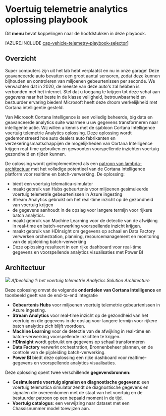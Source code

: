 <properties 
    pageTitle="Voertuig telemetrie analytics oplossing playbook | Microsoft Azure" 
    description="Met de functionaliteit van Cortana Intelligence te krijgen van real-time en voorspellende inzichten voertuig gezondheid en rijden gewoonten." 
    services="machine-learning" 
    documentationCenter="" 
    authors="bradsev" 
    manager="jhubbard" 
    editor="cgronlun" />

<tags 
    ms.service="machine-learning" 
    ms.workload="data-services" 
    ms.tgt_pltfrm="na" 
    ms.devlang="na" 
    ms.topic="article" 
    ms.date="09/12/2016" 
    ms.author="bradsev" />


# <a name="vehicle-telemetry-analytics-solution-playbook"></a>Voertuig telemetrie analytics oplossing playbook

Dit **menu** bevat koppelingen naar de hoofdstukken in deze playbook. 

[AZURE.INCLUDE [cap-vehicle-telemetry-playbook-selector](../../includes/cap-vehicle-telemetry-playbook-selector.md)]

## <a name="overview"></a>Overzicht
Super computers zijn uit het lab hebt verplaatst en nu in onze garage! Deze geavanceerde auto bevatten een groot aantal sensoren, zodat deze kunnen bijhouden en controleren van miljoenen gebeurtenissen per seconde. We verwachten dat in 2020, de meeste van deze auto's zal hebben is verbonden met het internet. Stel dat u toegang te krijgen tot deze schat aan gegevens naar het beste in de klasse veiligheid, betrouwbaarheid en bestuurder ervaring bieden! Microsoft heeft deze droom werkelijkheid met Cortana intelligentie gesteld.

Van Microsoft Cortana Intelligence is een volledig beheerde, big data en geavanceerde analytics suite waarmee u uw gegevens transformeren naar intelligente actie. Wij willen u kennis met de sjabloon Cortana Intelligence voertuig telemetrie Analytics oplossing. Deze oplossing wordt gedemonstreerd hoe auto dealers auto fabrikanten en verzekeringsmaatschappijen de mogelijkheden van Cortana Intelligence krijgen real-time gebruiken en gewoonten voorspellende inzichten voertuig gezondheid en rijden kunnen. 

De oplossing wordt geïmplementeerd als een [patroon van lambda-architectuur](https://en.wikipedia.org/wiki/Lambda_architecture) met het volledige potentieel van de Cortana Intelligence platform voor realtime en batch-verwerking. De oplossing: 

- biedt een voertuig telematica-simulator
- maakt gebruik van Hubs gebeurtenis voor miljoenen gesimuleerde voertuig telemetrie gebeurtenissen in Azure ingesting 
- Stream Analytics gebruikt om het real-time inzicht op de gezondheid van voertuig krijgen
-  de gegevens aanhoudt in de opslag voor langere termijn voor rijkere batch analytics. 
- maakt gebruik van Machine Learning voor de detectie van de afwijking in real-time en batch-verwerking voorspellende inzicht krijgen.
- maakt gebruik van HDInsight om gegevens op schaal en Data Factory verwerken orchestration, planning, resourcemanagement en monitoring van de pijpleiding batch-verwerking 
- Deze oplossing resulteert in een rijke dashboard voor real-time gegevens en voorspellende analytics visualisaties met Power BI

## <a name="architecture"></a>Architectuur

![](./media/cortana-analytics-playbook-vehicle-telemetry/fig1-vehicle-telemetry-annalytics-solution-architecture.png)
*Afbeelding 1: het voertuig telemetrie Analytics Solution Architecture*

Deze oplossing omvat de volgende **onderdelen van Cortana Intelligence** en toonbeeld geeft van de end-to-end integratie


- **Gebeurtenis Hubs** voor miljoenen voertuig telemetrie gebeurtenissen in Azure ingesting.
- **Stream Analytics** voor real-time inzicht op de gezondheid van het voertuig en die gegevens in de opslag voor langere termijn voor rijkere batch analytics zich blijft voordoen.
- **Machine Learning** voor de detectie van de afwijking in real-time en batch-verwerking voorspellende inzichten te krijgen.
- **HDInsight** wordt gebruikt om gegevens op schaal transformeren
- **Data Factory** verwerkt orchestration, Bronnenbeheer plannen, en de controle van de pijpleiding batch-verwerking.
- **Power BI** biedt deze oplossing een rijke dashboard voor realtime-gegevens en voorspellende analytics visualisaties.

Deze oplossing opent twee verschillende **gegevensbronnen**: 

- **Gesimuleerde voertuig signalen en diagnostische gegevens**: een voertuig telematica simulator zendt de diagnostische gegevens en signalen die overeenkomen met de staat van het voertuig en de bestuurder patroon op een bepaald moment in de tijd. 
- **Voertuig catalogus**: een verwijzing naar dataset met een Chassisnummer model toewijzen aan.
